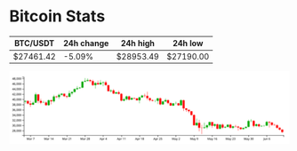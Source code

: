 # Bitcoin Stats

BTC/USDT|24h change|24h high|24h low|
|---|---|---|---|
|$27461.42|-5.09%|$28953.49|$27190.00|

<img src="./chart.svg">
